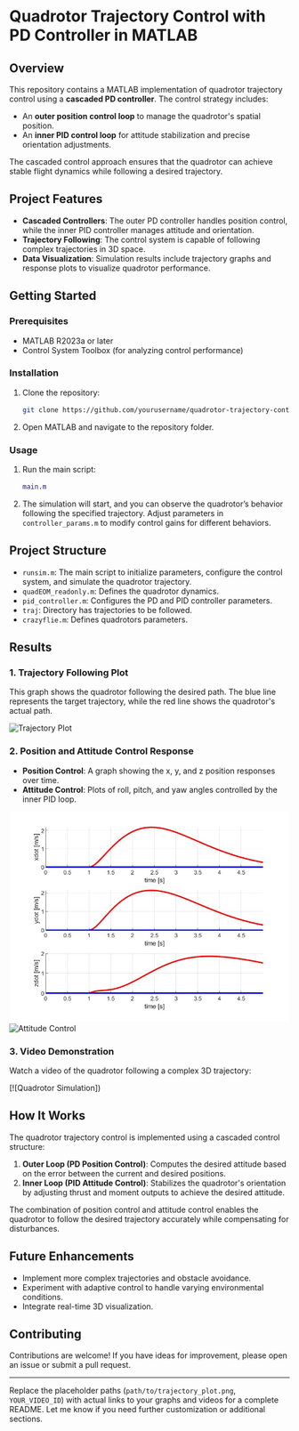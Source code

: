 # Quadrotor Trajectory Control with PD Controller in MATLAB

## Overview

This repository contains a MATLAB implementation of quadrotor trajectory control using a **cascaded PD controller**. The control strategy includes:
- An **outer position control loop** to manage the quadrotor's spatial position.
- An **inner PID control loop** for attitude stabilization and precise orientation adjustments.

The cascaded control approach ensures that the quadrotor can achieve stable flight dynamics while following a desired trajectory.

## Project Features

- **Cascaded Controllers**: The outer PD controller handles position control, while the inner PID controller manages attitude and orientation.
- **Trajectory Following**: The control system is capable of following complex trajectories in 3D space.
- **Data Visualization**: Simulation results include trajectory graphs and response plots to visualize quadrotor performance.

## Getting Started

### Prerequisites

- MATLAB R2023a or later
- Control System Toolbox (for analyzing control performance)

### Installation

1. Clone the repository:
   ```bash
   git clone https://github.com/yourusername/quadrotor-trajectory-control.git
   ```
2. Open MATLAB and navigate to the repository folder.

### Usage

1. Run the main script:
   ```matlab
   main.m
   ```
2. The simulation will start, and you can observe the quadrotor’s behavior following the specified trajectory. Adjust parameters in `controller_params.m` to modify control gains for different behaviors.

## Project Structure

- `runsim.m`: The main script to initialize parameters, configure the control system, and simulate the quadrotor trajectory.
- `quadEOM_readonly.m`: Defines the quadrotor dynamics.
- `pid_controller.m`: Configures the PD and PID controller parameters.
- `traj`: Directory has trajectories to be followed. 
- `crazyflie.m`: Defines quadrotors parameters.

## Results

### 1. Trajectory Following Plot

This graph shows the quadrotor following the desired path. The blue line represents the target trajectory, while the red line shows the quadrotor's actual path.

![Trajectory Plot](path/to/trajectory_plot.png)

### 2. Position and Attitude Control Response

- **Position Control**: A graph showing the x, y, and z position responses over time.
- **Attitude Control**: Plots of roll, pitch, and yaw angles controlled by the inner PID loop.

![Position Control](Results/vel_plot.jpg)
![Attitude Control](path/to/attitude_control_response.png)

### 3. Video Demonstration

Watch a video of the quadrotor following a complex 3D trajectory:

[![Quadrotor Simulation])

## How It Works

The quadrotor trajectory control is implemented using a cascaded control structure:

1. **Outer Loop (PD Position Control)**: Computes the desired attitude based on the error between the current and desired positions.
2. **Inner Loop (PID Attitude Control)**: Stabilizes the quadrotor's orientation by adjusting thrust and moment outputs to achieve the desired attitude.

The combination of position control and attitude control enables the quadrotor to follow the desired trajectory accurately while compensating for disturbances.

## Future Enhancements

- Implement more complex trajectories and obstacle avoidance.
- Experiment with adaptive control to handle varying environmental conditions.
- Integrate real-time 3D visualization.

## Contributing

Contributions are welcome! If you have ideas for improvement, please open an issue or submit a pull request.

---

Replace the placeholder paths (`path/to/trajectory_plot.png`, `YOUR_VIDEO_ID`) with actual links to your graphs and videos for a complete README. Let me know if you need further customization or additional sections.
